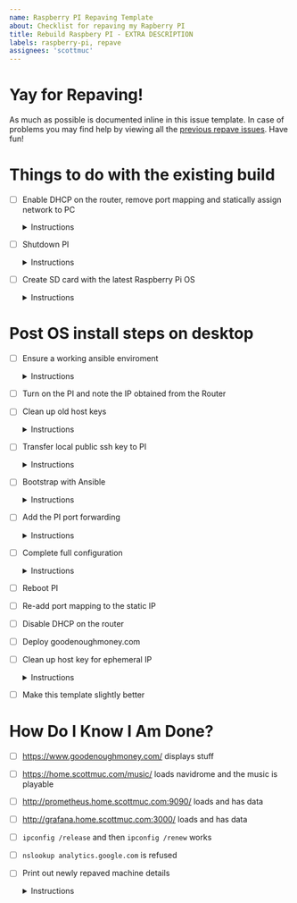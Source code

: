 ```yaml
---
name: Raspberry PI Repaving Template
about: Checklist for repaving my Rapberry PI
title: Rebuild Raspbery PI - EXTRA DESCRIPTION
labels: raspberry-pi, repave
assignees: 'scottmuc'
---
```

<!--
From: https://gist.github.com/pierrejoubert73/902cc94d79424356a8d20be2b382e1ab
<details>
  <summary>Instructions</summary>

  moar markdown
</details>
-->
# Yay for Repaving!

As much as possible is documented inline in this issue template. In case of problems you may find help by viewing
all the [previous repave issues][repave-history]. Have fun!

[repave-history]: https://github.com/scottmuc/infrastructure/issues?q=is%3Aissue+is%3Aclosed+label%3Araspberry-pi+label%3Arepave

# Things to do with the existing build

- [ ] Enable DHCP on the router, remove port mapping and statically assign network to PC<details>
  <summary>Instructions</summary>

  **Insert screenshots here** ;-)
</details>


- [ ] Shutdown PI<details>
  <summary>Instructions</summary>

  Make sure the USB drive has spun down before doing any work.

  `sudo shutdown -h now`
</details>

- [ ] Create SD card with the latest Raspberry Pi OS<details>
  <summary>Instructions</summary>

  Using the SD card in the now powered down PI.

  The new installer has [options][advanced-options] to enable SSH and create a user.

  [installer download](https://www.raspberrypi.org/downloads/)

  **note** check if the underlying Debian distribution is changing as this might result
  in some issues in the playbook execution.

  The Bookworm 64-bit lite image seems to work for now. **note** as of `v1.8.4` of
  the Imager software, ensure to not select `no filtering` in the *Raspberry Pi Device*
  filter.

  [advanced-options]: https://www.raspberrypi.com/documentation/computers/getting-started.html#advanced-options
</details>


# Post OS install steps on desktop

- [ ] Ensure a working ansible enviroment <details>
  <summary>Instructions</summary>

  This will exercise the `asdf` setup.
</details>

- [ ] Turn on the PI and note the IP obtained from the Router

- [ ] Clean up old host keys<details>
  <summary>Instructions</summary>

  The new instance will have new host keys so to ensure host key warning messages don't
  distract us from the repaving, run the following:

  ```
  ssh-keygen -R 192.168.2.10
  ssh-keygen -R pi
  ssh-keygen -R pi.home.scottmuc.com
  ```
</details>

- [ ] Transfer local public ssh key to PI<details>
  <summary>Instructions</summary>

  In order to avoid the use of `sshpass`, copy the current sessions public ssh key to
  to `./ssh/authorized_keys` of the `pi` user on the PI. This user is only necessary to
  run the bootstrap playbook (which creates an admin `ansible` user) and will be subsequently
  cleaned up.

  `ssh-copy-id pi@<pi ip>`
</details>


- [ ] Bootstrap with Ansible <details>
  <summary>Instructions</summary>

  `./ansible.sh` and select the `bootstrap-playbook.yml`
</details>

- [ ] Add the PI port forwarding<details>
  <summary>Instructions</summary>

  Needed for the `certbot` ACME challenge in the next step.
</details>

- [ ] Complete full configuration <details>
  <summary>Instructions</summary>

  `./ansible.sh` and select the `main-playbook.yml`
</details>

- [ ] Reboot PI

- [ ] Re-add port mapping to the static IP

- [ ] Disable DHCP on the router

- [ ] Deploy goodenoughmoney.com

- [ ] Clean up host key for ephemeral IP<details>
  <summary>Instructions</summary>

  Remove host key reference to the temporary IP that was used to bootstrap the
  device. This cleanup will ensure that an error won't occur in the next refresh
  if the same IP is used again.

  ```
  ssh-keygen -R <ephemeral IP>
  ```
</details>

- [ ] Make this template slightly better

# How Do I Know I Am Done?

- [ ] https://www.goodenoughmoney.com/ displays stuff

- [ ] https://home.scottmuc.com/music/ loads navidrome and the music is playable

- [ ] http://prometheus.home.scottmuc.com:9090/ loads and has data

- [ ] http://grafana.home.scottmuc.com:3000/ loads and has data

- [ ] `ipconfig /release` and then `ipconfig /renew` works

- [ ] `nslookup analytics.google.com` is refused

- [ ] Print out newly repaved machine details<details>
  <summary>Instructions</summary>

  `cat /etc/os-release && uname -a`
</details>

